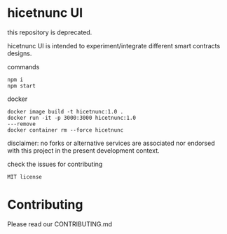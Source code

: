 # hicetnunc UI

this repository is deprecated.

hicetnunc UI is intended to experiment/integrate different smart contracts designs.

commands

```
npm i
npm start
```

docker

```
docker image build -t hicetnunc:1.0 .
docker run -it -p 3000:3000 hicetnunc:1.0
---remove
docker container rm --force hicetnunc
```

disclaimer: no forks or alternative services are associated nor endorsed with this project in the present development context.

check the issues for contributing

`MIT license`

# Contributing

Please read our CONTRIBUTING.md
